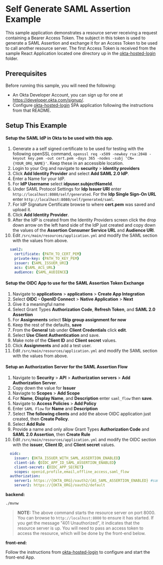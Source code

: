 # Self Generate SAML Assertion Example

This sample application demonstrates a resource server receiving a request containing a Bearer Access Token. The subject in this token is used to generate a SAML Assertion and exchange it for an Access Token to be used to call another resource server.
The first Access Token is received from the sample React Application located one directory up in the [okta-hosted-login](../okta-hosted-login) folder.

## Prerequisites

Before running this sample, you will need the following:

* An Okta Developer Account, you can sign up for one at https://developer.okta.com/signup/.
* Configure [okta-hosted-login](../okta-hosted-login) SPA application following the instructions from that README.

## Setup This Example
#### Setup the SAML IdP in Okta to be used with this app.
1. Generate a a self signed certificate to be used for testing with the following openSSL command, `openssl req -x509 -newkey rsa:2048 -keyout key.pem -out cert.pem -days 365 -nodes -subj 'CN={YOUR_ORG_NAME}'`. Keep these in an accessible location.
2. Login to your Org and navigate to **security** > **identity providers**
3. Click **Add Identity Provider** and select **Add SAML 2.0 IdP**.
4. Enter a Name for your IdP.
5. For **IdP Username** select **idpuser.subjectNameId**.
6. Under SAML Protocol Settings for **Idp Issuer URI** enter `http://localhost:8080/self/generated`. For the **Idp Single Sign-On URL** enter `http://localhost:8080/self/generated/saml`.
7. For IdP Signature Certificate browse to where **cert.pem** was saved and upload it.
8. Click **Add Identity Provider**.
9. After the IdP is created from the Identity Providers screen click the drop down arrow on the left hand side of the IdP just created and copy down the values of the **Assertion Consumer Service URL** and **Audience URI**.
10. Edit `/src/main/resources/application.yml` and modify the SAML section with the values from above.
```yaml
  saml2:
    certificate: {PATH_TO_CERT_PEM}
    private-key: {PATH_TO_KEY_PEM}
    issuer: {SAML_ISSUER_URI}
    acs: {SAML_ACS_URL}
    audience: {SAML_AUDIENCE}
```

#### Setup the OIDC App to use for the SAML Assertion Token Exchange
1. Navigate to **applications** > **applications** > **Create App Integration**
2. Select **OIDC - OpenID Connect** > **Native Application** > **Next**
3. Give it a meaningful name
4. Select Grant Types **Authorization Code**, **Refresh Token**, and **SAML 2.0 Assertion**
5. For **Assignments** select **Skip group assignment for now**
6. Keep the rest of the defaults, **save**
7. From the **General** tab under **Client Credentials** click **edit**.
8. Select **Use Client Authentication** and save.
9. Make note of the **Client ID** and **Client secret** values.
10. Click **Assignments** and add a test user.
11. Edit `/src/main/resources/application.yml` and modify the SAML section with the values from above.

#### Setup an Authorization Server for the SAML Assertion Flow
1. Navigate to **Security** > **API** > **Authorization servers** > **Add Authorization Server**.
2. Copy down the value for **Issuer**
3. Naviagte to **Scopes** > **Add Scope**
4. For **Name**, **Display Name**, and **Description** enter `saml_flow` then **save**.
5. Navigate to **Access Policies** > **Add Policy**
6. Enter `SAML Flow` for **Name** and **Description**
7. Select **The following clients** and add the above OIDC application just created, then **Create Policy**.
8. Select **Add Rule**
9. Provide a name and only allow Grant Types **Authorization Code** and **SAML 2.0 Assertion**, then **Create Rule**
10. Edit `/src/main/resources/application.yml` and modify the OIDC section with the **issuer**, **Client ID**, and **Client secret** values. 

```yaml
  oidc:
    issuer: {OKTA_ISSUER_WITH_SAML_ASSERTION_ENABLED}
    client-id: {OIDC_APP_ID_SAML_ASSERTION_ENABLED}
    client-secret: {OIDC_APP_SECRET}
    scopes: openid,profile,email,offline_access,saml_flow
  authorization:
    server1: https://{OKTA_ORG}/oauth2/{AS_SAML_ASSERTION_ENABLED} #same as issuer under oidc
    server2: https://{OKTA_ORG}/oauth2/default
```

**backend:**
```bash
./mvnw
```
> **NOTE:** The above command starts the resource server on port 8000. You can browse to `http://localhost:8000` to ensure it has started. If you get the message "401 Unauthorized", it indicates that the resource server is up. You will need to pass an access token to access the resource, which will be done by the front-end below.

**front-end:**

Follow the instructions from [okta-hosted-login](../okta-hosted-login) to configure and start the front-end App.
